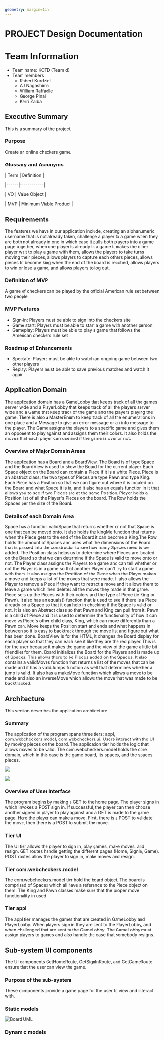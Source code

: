```yaml
---
geometry: margin=1in
---
```

# PROJECT Design Documentation


# Team Information
* Team name: KOTD (Team d)
* Team members
    * Robert Kurdziel
    * AJ Nagashima
    * William Raffaelle
    * George Pinal
    * Kerri Zalba

## Executive Summary

This is a summary of the project.

### Purpose
Create an online checkers game.

### Glossary and Acronyms


| Term | Definition |

|------|------------|

| VO | Value Object |

| MVP | Minimum Viable Product |


## Requirements

The features we have in our application include, creating an alphanumeric username that is not already taken, challenge a player
to a game when they are both not already in one in which case it pulls both players into a game page together, when one player
is already in a game it makes the other player wait to play a game with them, allows the players to take turns moving their
pieces, allows players to capture each others pieces, allows pieces to become king when the end of the board is reached,
allows players to win or lose a game, and allows players to log out.


### Definition of MVP
A game of checkers can be played by the official American rule set between two people

### MVP Features
* Sign-in: Players must be able to sign into the checkers site
* Game start: Players must be able to start a game with another person
* Gameplay: Players must be able to play a game that follows the American checkers rule set

### Roadmap of Enhancements
* Spectate: Players must be able to watch an ongoing game between two other players
* Replay: Players must be able to save previous matches and watch it again


## Application Domain

The application domain has a GameLobby that keeps track of all the games server wide and a PlayerLobby that keeps track of
all the players server wide and a Game that keep track of the game and the players playing the game. There is also a MasterEnum
to keep track of all the enumerations in one place and a Message to give an error message or an info message to the player.
The Game assigns the players to a specific game and gives them an opponent to play against and assigns them their colors.
It also holds the moves that each player can use and if the game is over or not.

### Overview of Major Domain Areas

The application has a Board and a BoardView. The Board is of type Space and the BoardView is used to show
the Board for the current player. Each Space object on the Board can contain a Piece if it is a white Piece. Piece is
an abstract class; the two types of Pieces are type Pawn and type King. Each Piece has a Position so that we can figure out where
it is located on the Board and what Space it is in, and it also has an equals function in it that allows you to see if two Pieces
are at the same Position. Player holds a Position list of all the Player's Pieces on the board. The Row holds the Spaces per the
size of the Board.

### Details of each Domain Area

Space has a function validSpace that returns whether or not that Space is one that can be moved onto. It also holds the kingMe
function that returns when the Piece gets to the end of the Board it can become a King.The Row holds the amount of Spaces and
uses what the dimensions of the Board that is passed into the constructor to see how many Spaces need to be added. The Position
class helps us to determine where Pieces are located on the Board so that we can determine if the Space is valid to move onto or
not. The Player class assigns the Players to a game and can tell whether or not the Player is in a game so that another Player
can't try to start a game with them. It also assigns the Postition of the Piece when the Player makes a move and keeps a list
of the moves that were made. It also allows the Player to remove a Piece if they want to retract a move and it allows them to
leave a game which then deletes all the moves they made in that game. Piece sets up the Pieces with their colors and the type
of Piece (ie King or Pawn). It also has an equals() function that is used to see if there is a Piece already on a Space so that
it can help in checking if the Space is valid or not. It is also an Abstract class so that Pawn and King can pull from it.
Pawn is a child of Piece and it is used to determine the functionality of how it can move vs Piece's other child class, King,
which can move differently than a Pawn can. Move keeps the Position start and ends and what happens in between so it is easy to
backtrack through the move list and figure out what has been done. BoardView is for the HTML, it changes the Board display for
each player so that they can each see it like they are the red player. This is for the user because it makes the game and the view
of the game a little bit friendlier for them. Board initializes the Board for the Players and is made up of Spaces. This allows
there to be Pieces added on the Spaces. It also contains a validMoves function that returns a list of the moves that can be made
and it has a validJumps function as well that determines whether a jump is valid. It also has a makeMove function which allows a
move to be made and also an inverseMove which allows the move that was made to be backtracked.

## Architecture

This section describes the application architecture.

### Summary

The application of the program spans three tiers: appl, com.webcheckers.model, com.webcheckers.ui. Users interact with the UI by moving 
pieces on the board. The application tier holds the logic that allows moves to be valid. The com.webcheckers.model holds the core 
domain, which in this case is the game board, its spaces, and the spaces pieces. 

![](board.png)


![](game.png)

### Overview of User Interface

The program begins by making a GET to the home page. The player signs in which invokes a POST sign in. If successful,
the player can then choose another signed in player to play against and a GET is made to the game page. Here the player
can make a move. First, there is a POST to validate the move, then there is a POST to submit the move.

### Tier UI

The UI tier allows the player to sign in, play games, make moves, and resign. GET routes handle getting the different
pages (Home, SignIn, Game). POST routes allow the player to sign in, make moves and resign.

### Tier com.webcheckers.model

The com.webcheckers.model tier hold the board object. The board is comprised of Spaces which all have a reference to the Piece object 
on them. The King and Pawn classes make sure that the proper move functionality in used.

### Tier appl

The appl tier manages the games that are created in GameLobby and PlayerLobby. When players sign in they are sent to the 
PlayerLobby, and when challenged that are sent to the GameLobby. The GameLobby must assign players to games and also handle
the case that somebody resigns. 

## Sub-system UI components

The UI components GetHomeRoute, GetSignInRoute, and GetGameRoute ensure that the user can view the game. 

### Purpose of the sub-system

These components provide a game page for the user to view and interact with. 

### Static models

![Board UML](board.png)

### Dynamic models